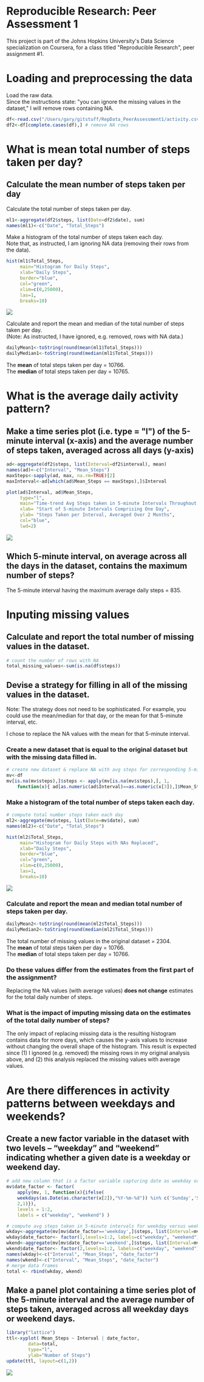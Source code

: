 # Reproducible Research: Peer Assessment 1
This project is part of the Johns Hopkins University's Data Science specialization on Coursera, for a class titled "Reproducible Research", peer assignment #1. 

# Loading and preprocessing the data

Load the raw data.  
Since the instructions state: "you can ignore the missing values in the dataset," I will remove rows containing NA.


```r
df<-read.csv("/Users/gary/gitstuff/RepData_PeerAssessment1/activity.csv", header = TRUE)
df2<-df[complete.cases(df),] # remove NA rows
```

# What is mean total number of steps taken per day?

## Calculate the mean number of steps taken per day
Calculate the total number of steps taken per day.  

```r
ml1<-aggregate(df2$steps, list(Date=df2$date), sum)
names(ml1)<-c("Date", "Total_Steps")
```

Make a histogram of the total number of steps taken each day.  
Note that, as instructed, I am ignoring NA data (removing their rows from the data).

```r
hist(ml1$Total_Steps, 
     main="Histogram for Daily Steps", 
     xlab="Daily Steps", 
     border="blue", 
     col="green",
     xlim=c(0,25000),
     las=1, 
     breaks=10)
```

![](PA1_template_files/figure-html/unnamed-chunk-1-1.png) 

Calculate and report the mean and median of the total number of steps taken per day.  
(Note: As instructed, I have ignored, e.g. removed, rows with NA data.)  

```r
dailyMean1<-toString(round(mean(ml1$Total_Steps)))
dailyMedian1<-toString(round(median(ml1$Total_Steps)))
```


The **mean** of total steps taken per day = 10766.  
The **median** of total steps taken per day = 10765.  

# What is the average daily activity pattern?

## Make a time series plot (i.e. type = "l") of the 5-minute interval (x-axis) and the average number of steps taken, averaged across all days (y-axis)  


```r
ad<-aggregate(df2$steps, list(Interval=df2$interval), mean)
names(ad)<-c("Interval", "Mean_Steps")
maxSteps<-sapply(ad, max, na.rm=TRUE)[2]
maxInterval<-ad[which(ad$Mean_Steps == maxSteps),]$Interval

plot(ad$Interval, ad$Mean_Steps, 
     type="l", 
     main="Time-trend Avg Steps taken in 5-minute Intervals Throughout Day", 
     xlab= "Start of 5-minute Intervals Comprising One Day", 
     ylab= "Steps Taken per Interval, Averaged Over 2 Months", 
     col="blue", 
     lwd=2)
```

![](PA1_template_files/figure-html/activity-1.png) 

## Which 5-minute interval, on average across all the days in the dataset, contains the maximum number of steps?  
The 5-minute interval having the maximum average daily steps = 835.  

# Inputing missing values

## Calculate and report the total number of missing values in the dataset.


```r
# count the number of rows with NA
total_missing_values<-sum(is.na(df$steps)) 
```
## Devise a strategy for filling in all of the missing values in the dataset. 

Note: The strategy does not need to be sophisticated. For example, you could use the mean/median for that day, or the mean for that 5-minute interval, etc.  

I chose to replace the NA values with the mean for that 5-minute interval.  

### Create a new dataset that is equal to the original dataset but with the missing data filled in.  

```r
# create new dataset & replace NA with avg steps for corresponding 5-min interval
mv<-df
mv[is.na(mv$steps),]$steps <- apply(mv[is.na(mv$steps),], 1, 
    function(x){ ad[as.numeric(ad$Interval)==as.numeric(x[3]),]$Mean_Steps })
```
### Make a histogram of the total number of steps taken each day.

```r
# compute total number steps taken each day
ml2<-aggregate(mv$steps, list(Date=mv$date), sum)
names(ml2)<-c("Date", "Total_Steps")

hist(ml2$Total_Steps, 
     main="Histogram for Daily Steps with NAs Replaced", 
     xlab="Daily Steps", 
     border="blue", 
     col="green",
     xlim=c(0,25000),
     las=1, 
     breaks=10)
```

![](PA1_template_files/figure-html/unnamed-chunk-4-1.png) 
### Calculate and report the mean and median total number of steps taken per day.

```r
dailyMean2<-toString(round(mean(ml2$Total_Steps)))
dailyMedian2<-toString(round(median(ml2$Total_Steps)))
```
The total number of missing values in the original dataset = 2304.  
The **mean** of total steps taken per day = 10766.  
The **median** of total steps taken per day = 10766.  

### Do these values differ from the estimates from the first part of the assignment?
Replacing the NA values (with average values) **does not change** estimates for the total daily number of steps.  

### What is the impact of imputing missing data on the estimates of the total daily number of steps?  
The only impact of replacing missing data is the resulting histogram contains data for more days, which causes the y-axis values to increase without changing the overall shape of the histogram. This result is expected since (1) I ignored (e.g. removed) the missing rows in my original analysis above, and (2) this analysis replaced the missing values with average values.

# Are there differences in activity patterns between weekdays and weekends?

## Create a new factor variable in the dataset with two levels – “weekday” and “weekend” indicating whether a given date is a weekday or weekend day.

```r
# add new column that is a factor variable capturing date as weekday or weekend
mv$date_factor <- factor(
    apply(mv, 1, function(x){ifelse(
    weekdays(as.Date(as.character(x[2]),"%Y-%m-%d")) %in% c('Sunday','Saturday'),
    2,1)}),
    levels = 1:2, 
    labels = c("weekday", "weekend") )

# compute avg steps taken in 5-minute intervals for weekday versus weekend
wkday<-aggregate(mv[mv$date_factor=='weekday',]$steps, list(Interval=mv[mv$date_factor=='weekday',]$interval), mean)
wkday$date_factor<- factor(1,levels=1:2, labels=c("weekday", "weekend"))
wkend<-aggregate(mv[mv$date_factor=='weekend',]$steps, list(Interval=mv[mv$date_factor=='weekend',]$interval), mean)
wkend$date_factor<- factor(2,levels=1:2, labels=c("weekday", "weekend"))
names(wkday)<-c("Interval", "Mean_Steps", "date_factor")
names(wkend)<-c("Interval", "Mean_Steps", "date_factor")
# merge data frames
total <- rbind(wkday, wkend)
```

## Make a panel plot containing a time series plot of the 5-minute interval and the average number of steps taken, averaged across all weekday days or weekend days.


```r
library("lattice")
ttl<-xyplot( Mean_Steps ~ Interval | date_factor, 
        data=total, 
        type="l", 
        ylab="Number of Steps")
update(ttl, layout=c(1,2))
```

![](PA1_template_files/figure-html/unnamed-chunk-6-1.png) 
